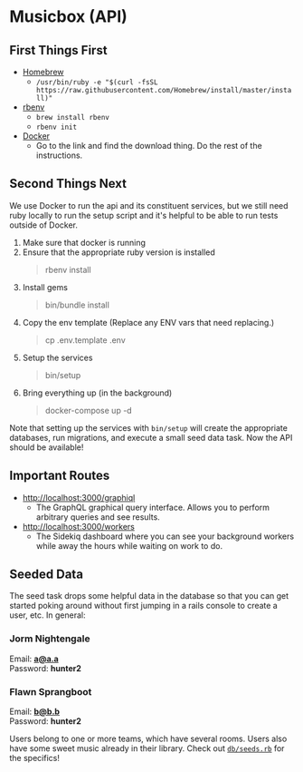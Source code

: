 # Musicbox (API)

## First Things First

- [Homebrew](https://brew.sh/)
  - `/usr/bin/ruby -e "$(curl -fsSL https://raw.githubusercontent.com/Homebrew/install/master/install)"`
- [rbenv](https://github.com/rbenv/rbenv#homebrew-on-macos)
  - `brew install rbenv`
  - `rbenv init`
- [Docker](https://www.docker.com/get-started)
  - Go to the link and find the download thing.  Do the rest of the instructions.

## Second Things Next

We use Docker to run the api and its constituent services, but we still need ruby locally to run the setup script and it's helpful to be able to run tests outside of Docker.

1.  Make sure that docker is running
2.  Ensure that the appropriate ruby version is installed
    > rbenv install
3.  Install gems
    > bin/bundle install
4.  Copy the env template (Replace any ENV vars that need replacing.)
    > cp .env.template .env
5.  Setup the services
    > bin/setup
6.  Bring everything up (in the background)
    > docker-compose up -d

Note that setting up the services with `bin/setup` will create the appropriate databases, run migrations, and execute a small seed data task.  Now the API should be available!

## Important Routes

- [http://localhost:3000/graphiql](http://localhost:3000/graphiql)
  - The GraphQL graphical query interface.  Allows you to perform arbitrary queries and see results.
- [http://localhost:3000/workers](http://localhost:3000/workers)
  - The Sidekiq dashboard where you can see your background workers while away the hours while waiting on work to do.

## Seeded Data

The seed task drops some helpful data in the database so that you can get started poking around without first jumping in a rails console to create a user, etc.  In general:

### Jorm Nightengale
Email:  **a@a.a**  
Password:  **hunter2**

### Flawn Sprangboot
Email:  **b@b.b**  
Password:  **hunter2**

Users belong to one or more teams, which have several rooms.  Users also have some sweet music already in their library.  Check out [`db/seeds.rb`](db/seeds.rb) for the specifics!

